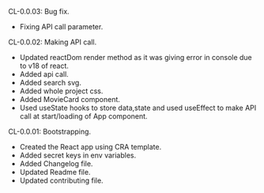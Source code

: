 CL-0.0.03: Bug fix.
- Fixing API call parameter.


CL-0.0.02: Making API call.
- Updated reactDom render method as it was giving error in console due to v18 of react.
- Added api call.
- Added search svg.
- Added whole project css.
- Added MovieCard component.
- Used useState hooks to store data,state and used useEffect to make API call at start/loading of App component.

CL-0.0.01: Bootstrapping.
 - Created the React app using CRA template.
 - Added secret keys in env variables.
 - Added Changelog file.
 - Updated Readme file.
 - Updated contributing file.